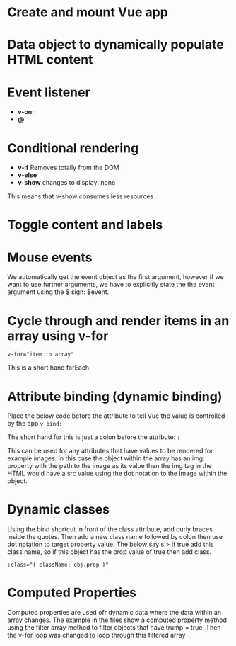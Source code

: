 # Create and mount Vue app

# Data object to dynamically populate HTML content

# Event listener
- **v-on:**
- **@**

# Conditional rendering 
- **v-if** Removes totally from the DOM
- **v-else**
- **v-show** changes to display: none

This means that v-show consumes less resources 

# Toggle content and labels

# Mouse events

We automatically get the event object as the first argument, however if we want to use further arguments, we have to explicitly state the the event argument using the $ sign: $event.

# Cycle through and render items in an array using v-for

```v-for="item in array"```

This is a short hand forEach 

# Attribute binding (dynamic binding)
 Place the below code before the attribute to tell Vue the value is controlled by the app
 ```v-bind:```

 The short hand for this is just a colon before the attribute:
 ```:```

This can be used for any attributes that have values to be rendered for example images. In this case the object within the array has an img: property with the path to the image as its value then the img tag in the HTML would have a src value using the dot notation to the image within the object.

# Dynamic classes
Using the bind shortcut in front of the class attribute, add curly braces inside the quotes.  Then add a new class name followed by colon then use dot notation to target property value.  The below say's > if true add this class name, so if this object has the prop value of true then add class. 

```
:class="{ className: obj.prop }"

```


# Computed Properties

Computed properties are used ofr dynamic data where the data within an array changes.  The example in the files show a computed property method using the filter array method to filter objects that have trump = true.  Then the v-for loop was changed to loop through this filtered array